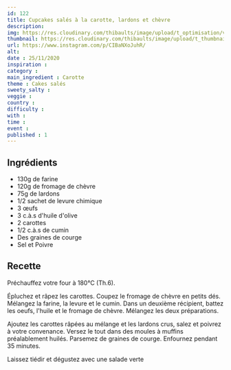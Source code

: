 ```yaml
---
id: 122
title: Cupcakes salés à la carotte, lardons et chèvre
description: 
img: https://res.cloudinary.com/thibaults/image/upload/t_optimisation/v1606416852/Recipes/20201125_cupcake_carottes_lardons.jpg
thumbnail: https://res.cloudinary.com/thibaults/image/upload/t_thumbnail_josie/v1606416852/Recipes/20201125_cupcake_carottes_lardons.jpg
url: https://www.instagram.com/p/CIBaNXoJuhR/
alt: 
date : 25/11/2020
inspiration : 
category : 
main_ingredient : Carotte
theme : Cakes salés
sweety_salty : 
veggie : 
country :
difficulty :
with : 
time : 
event :
published : 1
---
```


## Ingrédients
 - 130g de farine
 - 120g de fromage de chèvre
 - 75g de lardons
 - 1/2 sachet de levure chimique
 - 3 œufs
 - 3 c.à.s d'huile d'olive
 - 2 carottes
 - 1/2 c.à.s de cumin
 - Des graines de courge
 - Sel et Poivre

## Recette
Préchauffez votre four à 180°C (Th.6).

Épluchez et râpez les carottes. Coupez le fromage de chèvre en petits dés. Mélangez la farine, la levure et le cumin. Dans un deuxième récipient, battez les oeufs, l'huile et le fromage de chèvre. Mélangez les deux préparations.

Ajoutez les carottes râpées au mélange et les lardons crus, salez et poivrez à votre convenance. Versez le tout dans des moules à muffins préalablement huilés. Parsemez de graines de courge. Enfournez pendant 35 minutes. 

Laissez tiédir et dégustez avec une salade verte